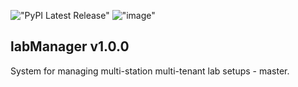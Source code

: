 !["PyPI Latest Release"](https://img.shields.io/pypi/v/labManager-master.svg)
!["image"](https://img.shields.io/pypi/pyversions/labManager-master.svg)

## labManager v1.0.0
System for managing multi-station multi-tenant lab setups - master.
